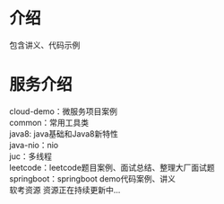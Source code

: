 # 介绍
包含讲义、代码示例 <br>
# 服务介绍
cloud-demo：微服务项目案例<br>
common：常用工具类<br>
java8: java基础和Java8新特性<br>
java-nio：nio<br>
juc：多线程<br>
leetcode：leetcode题目案例、面试总结、整理大厂面试题<br>
springboot：springboot demo代码案例、讲义<br>
软考资源
资源正在持续更新中...

